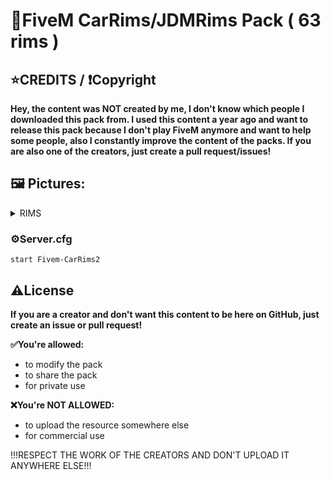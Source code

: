 # 🧰FiveM CarRims/JDMRims Pack ( 63 rims )

## ⭐CREDITS / ❗Copyright
**Hey, the content was NOT created by me, I don't know which people I downloaded this pack from. I used this content a year ago and want to release this pack because I don't play FiveM anymore and want to help some people, also I constantly improve the content of the packs. If you are also one of the creators, just create a pull request/issues!**

## 🖼️ Pictures:
<details>
<summary>RIMS</summary>

![2022-09-05 (1)](https://user-images.githubusercontent.com/60815764/188972142-9bcc4cbe-d1d8-4aa7-8e28-0700ac5d66c1.png)

![2022-09-05 (2)](https://user-images.githubusercontent.com/60815764/188972146-c475c1bf-6240-4269-b6b5-1199a8c0d47d.png)

![2022-09-05 (3)](https://user-images.githubusercontent.com/60815764/188972149-c8483caa-e202-4069-9d51-5dae97e9d8d2.png)

![2022-09-05 (4)](https://user-images.githubusercontent.com/60815764/188972156-a349a58d-f18e-45fd-b070-08b14b635034.png)

![2022-09-05 (5)](https://user-images.githubusercontent.com/60815764/188972158-442e91cd-bcee-419d-b861-e9542ec4200b.png)

![2022-09-05 (6)](https://user-images.githubusercontent.com/60815764/188972160-b8447b44-3a8b-4ed1-b4e3-9393c62221fa.png)

![2022-09-05 (7)](https://user-images.githubusercontent.com/60815764/188972166-bb049555-6fe1-40c7-9eef-bfaccd99e148.png)

![2022-09-05 (8)](https://user-images.githubusercontent.com/60815764/188972169-7a1b6608-cbd5-410b-a6c5-b6e0fc5cdd00.png)

![2022-09-05 (9)](https://user-images.githubusercontent.com/60815764/188972175-cfdbf91a-f8fa-4490-a3db-c55e3ac25d93.png)

![2022-09-05 (10)](https://user-images.githubusercontent.com/60815764/188972179-81e225e8-9173-4098-af1f-fa6c6e16151c.png)

![2022-09-05 (11)](https://user-images.githubusercontent.com/60815764/188972183-99b544b2-ef84-4a64-8073-337065c32198.png)

![2022-09-05 (12)](https://user-images.githubusercontent.com/60815764/188972185-c82aea74-6fe7-4a14-bbbe-2d6124d75eb4.png)

![2022-09-05 (13)](https://user-images.githubusercontent.com/60815764/188972187-70d8b703-986e-46b1-9151-d5752cdb0a41.png)

![2022-09-05 (14)](https://user-images.githubusercontent.com/60815764/188972188-efd6d0d7-5e31-4ea7-89cc-9e1bc39282ae.png)

![2022-09-05 (15)](https://user-images.githubusercontent.com/60815764/188972191-7be856a3-e117-43ef-8cdb-2230307d322e.png)

![2022-09-05 (16)](https://user-images.githubusercontent.com/60815764/188972193-652bac7c-15e8-4bb2-9b6a-0be522cf81c1.png)

![2022-09-05 (17)](https://user-images.githubusercontent.com/60815764/188972195-c9e62a26-a03c-4f82-9d69-f6864d7966be.png)

![2022-09-05 (18)](https://user-images.githubusercontent.com/60815764/188972197-7575e47a-ca6c-43c1-a8b8-ccd69873440f.png)

![2022-09-05 (19)](https://user-images.githubusercontent.com/60815764/188972199-fa52f4f8-fb8a-4d7e-8528-33b2575894bb.png)

![2022-09-05 (20)](https://user-images.githubusercontent.com/60815764/188972203-af5b5f98-f0df-4403-93b5-413232f0583d.png)

![2022-09-05 (21)](https://user-images.githubusercontent.com/60815764/188972206-afbb4f35-6e5e-492d-8265-0f2881350e90.png)

![2022-09-05 (22)](https://user-images.githubusercontent.com/60815764/188972141-3ebb0862-5780-4e2c-a19d-4049813ae791.png)

![2022-09-05 (23)](https://user-images.githubusercontent.com/60815764/188972349-6bc626df-65e6-41e4-b379-81c0862d2cb8.png)

![2022-09-05 (24)](https://user-images.githubusercontent.com/60815764/188972351-8f536493-ec24-4559-9815-c77c2a1e359f.png)

![2022-09-05 (25)](https://user-images.githubusercontent.com/60815764/188972355-d687d9d9-d2a0-423f-b90e-ebad33845a19.png)

![2022-09-05 (26)](https://user-images.githubusercontent.com/60815764/188972356-ab3936a9-1e5c-4112-af68-d461da92eb4e.png)

![2022-09-05 (27)](https://user-images.githubusercontent.com/60815764/188972360-65aa4413-f010-431d-b83e-a55b134f8d57.png)

![2022-09-05 (28)](https://user-images.githubusercontent.com/60815764/188972367-49b5f40e-7bef-4c63-9b3d-f9488ac7731f.png)

![2022-09-05 (29)](https://user-images.githubusercontent.com/60815764/188972368-d7172b8c-daa6-40b8-a091-751994129562.png)

![2022-09-05 (30)](https://user-images.githubusercontent.com/60815764/188972370-98cbba42-08cd-4878-9108-091e394f1bb0.png)

![2022-09-05 (31)](https://user-images.githubusercontent.com/60815764/188972371-1fb318d5-944e-46e7-980b-ae263b7deb05.png)

![2022-09-05 (32)](https://user-images.githubusercontent.com/60815764/188972375-21ba2ea0-c0fa-42d4-abca-0eacb5420afe.png)

![2022-09-05 (33)](https://user-images.githubusercontent.com/60815764/188972377-27a8c083-571e-4f70-9bc0-945ce3c3be2e.png)

![2022-09-05 (34)](https://user-images.githubusercontent.com/60815764/188972380-0be6edcd-a119-40f2-afbf-fb44f2866009.png)

![2022-09-05 (35)](https://user-images.githubusercontent.com/60815764/188972383-85c21220-e928-424b-973f-7113e4586b69.png)

![2022-09-05 (36)](https://user-images.githubusercontent.com/60815764/188972386-7f820d27-9595-43ce-b9f2-c562832dd2b1.png)

![2022-09-05 (37)](https://user-images.githubusercontent.com/60815764/188972389-a756957f-998e-4290-9dbf-a74cb0802aec.png)

![2022-09-05 (38)](https://user-images.githubusercontent.com/60815764/188972390-f7fac0d9-82e1-4419-b128-6d9151f6c6ee.png)

![2022-09-05 (39)](https://user-images.githubusercontent.com/60815764/188972325-64c58397-cf8b-4ab9-ac22-f3cfa56bd266.png)

![2022-09-05 (40)](https://user-images.githubusercontent.com/60815764/188972331-7557c46c-e33f-4d64-b8e5-5dfe44051ac0.png)

![2022-09-05 (41)](https://user-images.githubusercontent.com/60815764/188972337-c39ce0e6-8f8e-42b5-b820-754b7e716c3e.png)

![2022-09-05 (42)](https://user-images.githubusercontent.com/60815764/188972341-dab3524b-4df1-442e-b740-b795521cce5c.png)

![2022-09-05 (43)](https://user-images.githubusercontent.com/60815764/188972342-e4b6747f-c54d-4541-bd13-6cd74922b2cf.png)

![2022-09-05 (44)](https://user-images.githubusercontent.com/60815764/188972344-7d860a60-d3b7-4ddc-b5e6-ca96e6aaef3a.png)

![2022-09-05 (45)](https://user-images.githubusercontent.com/60815764/188972345-5924a47c-5573-4047-8128-d243f202ef9c.png)

![2022-09-05 (46)](https://user-images.githubusercontent.com/60815764/188972347-49d4c627-1fc5-4ba0-910b-7fbc76bdf10f.png)

![2022-09-05 (47)](https://user-images.githubusercontent.com/60815764/188972504-57fc45d4-ecc4-4733-b658-096f1ab3c16b.png)

![2022-09-05 (48)](https://user-images.githubusercontent.com/60815764/188972507-c9f11d15-4e60-4440-a63b-4bbc034418e9.png)

![2022-09-05 (49)](https://user-images.githubusercontent.com/60815764/188972511-4d56102c-bc4d-4aab-bfef-9bc1f31f8f85.png)

![2022-09-05 (50)](https://user-images.githubusercontent.com/60815764/188972514-6f82f83c-935f-4579-9d09-e1dae198fa85.png)

![2022-09-05 (51)](https://user-images.githubusercontent.com/60815764/188972519-18c933a1-924d-4baa-895e-987bf786e155.png)

![2022-09-05 (52)](https://user-images.githubusercontent.com/60815764/188972523-ac91df98-4d2a-4494-b78f-de738a913390.png)

![2022-09-05 (53)](https://user-images.githubusercontent.com/60815764/188972525-cd013749-2074-4422-8cc9-d93474ac88a5.png)

![2022-09-05 (54)](https://user-images.githubusercontent.com/60815764/188972526-7c82e3d1-24fb-473a-b2f2-58abf0f61115.png)

![2022-09-05 (55)](https://user-images.githubusercontent.com/60815764/188972529-3f4925d6-35dd-4ec1-9333-8f0097608d6f.png)

![2022-09-05 (56)](https://user-images.githubusercontent.com/60815764/188972534-8a0537dd-5958-47ed-8fd3-e4581d138d46.png)

![2022-09-05 (57)](https://user-images.githubusercontent.com/60815764/188972539-d01cbdfc-ef6f-4874-8b5c-725e3ecb761e.png)

![2022-09-05 (58)](https://user-images.githubusercontent.com/60815764/188972542-bca8e805-4709-4220-949c-fb94ea377959.png)

![2022-09-05 (59)](https://user-images.githubusercontent.com/60815764/188972544-64ab2dd2-e7d9-4a4e-ac3e-8305294c2618.png)

![2022-09-05 (60)](https://user-images.githubusercontent.com/60815764/188972548-2db04153-10bd-458f-92a3-37ce365eac23.png)

![2022-09-05 (61)](https://user-images.githubusercontent.com/60815764/188972550-dfbc5449-eda5-4cd6-af23-617796c0e2a8.png)

![2022-09-05 (62)](https://user-images.githubusercontent.com/60815764/188972553-0b75d8ee-3220-407f-807d-17837c8a2496.png)

![2022-09-05 (63)](https://user-images.githubusercontent.com/60815764/188972557-7f2aaf13-7319-471a-8194-a443333136ed.png)

![2022-09-05 (64)](https://user-images.githubusercontent.com/60815764/188972476-035895ac-4151-48ff-8941-e9708388b0e7.png)

![2022-09-05 (65)](https://user-images.githubusercontent.com/60815764/188972480-af2e0db2-e063-4529-ad90-928aff736fd4.png)

![2022-09-05 (66)](https://user-images.githubusercontent.com/60815764/188972484-ef89ff8c-ff5e-4ec2-be94-ad5e912b5b7f.png)

![2022-09-05 (67)](https://user-images.githubusercontent.com/60815764/188972491-4f4057d3-6c88-4a6e-8167-fab56b27a0be.png)

![2022-09-05 (68)](https://user-images.githubusercontent.com/60815764/188972495-a23ef492-8894-476d-af44-38bc6f41ccd1.png)

![2022-09-05 (69)](https://user-images.githubusercontent.com/60815764/188972497-d61605ea-94a6-4a6b-ae17-4d2a52e86ab6.png)

![2022-09-05 (70)](https://user-images.githubusercontent.com/60815764/188972500-6d985f7b-c8ee-42c9-8894-a8d6acb81128.png)

![2022-09-05 (71)](https://user-images.githubusercontent.com/60815764/188972817-fa90429f-523a-4ff0-9ce8-b65943e64b87.png)

![2022-09-05 (72)](https://user-images.githubusercontent.com/60815764/188972820-98013f82-a62b-410a-b772-0ef3b9a5b256.png)

![2022-09-05 (73)](https://user-images.githubusercontent.com/60815764/188972823-01510147-6443-4b41-b25e-7a4d82d9eed1.png)

![2022-09-05 (74)](https://user-images.githubusercontent.com/60815764/188972826-94eebec1-25d0-4996-8fb9-9991375bd7be.png)

![2022-09-05 (75)](https://user-images.githubusercontent.com/60815764/188972828-5b67e429-6ade-415e-babc-a6b8d5242eb6.png)

![2022-09-05 (76)](https://user-images.githubusercontent.com/60815764/188972832-de831cb5-ddc4-40d6-9f9e-5fa9b2623238.png)

![2022-09-05 (77)](https://user-images.githubusercontent.com/60815764/188972836-b5d3c5a9-a372-4221-89b9-0feecc337323.png)

![2022-09-05 (78)](https://user-images.githubusercontent.com/60815764/188972837-27fb997f-c122-4b76-af64-c3766eb632b1.png)

![2022-09-05 (79)](https://user-images.githubusercontent.com/60815764/188972843-0c2a3f6f-eebd-4b62-85c4-4a7ab4abc89b.png)

![2022-09-05 (80)](https://user-images.githubusercontent.com/60815764/188972848-f71ac221-d00f-493b-bd04-a39ebf58f182.png)

![2022-09-05 (81)](https://user-images.githubusercontent.com/60815764/188972853-c0045af0-0fc4-47dd-b24d-9d210b6578fc.png)

![2022-09-05 (82)](https://user-images.githubusercontent.com/60815764/188972858-8c870a83-6f2e-4fe0-ac76-1ba81ca4f560.png)

![2022-09-05 (83)](https://user-images.githubusercontent.com/60815764/188972862-dcd8f9c9-7fde-41ad-9c66-cf037b3bf102.png)

![2022-09-05 (84)](https://user-images.githubusercontent.com/60815764/188972864-23599e7a-b4e5-4a95-99d1-eba6ab8bf9aa.png)

![2022-09-05 (85)](https://user-images.githubusercontent.com/60815764/188972867-8b9f7568-f1d8-4990-9c58-e2a209eca6da.png)

![2022-09-05 (86)](https://user-images.githubusercontent.com/60815764/188972871-0d5d72ac-02f0-4d27-a762-fc0fa01ccef2.png)

![2022-09-05 (87)](https://user-images.githubusercontent.com/60815764/188972775-8d26badc-51db-4dfe-9cfe-1ff1dfe15688.png)

![2022-09-05 (88)](https://user-images.githubusercontent.com/60815764/188972783-62308886-6410-4612-b9d7-ffb0a7b0daf2.png)

![2022-09-05 (89)](https://user-images.githubusercontent.com/60815764/188972788-600af185-4e67-4645-a67b-1c31b1a9d303.png)

![2022-09-05 (90)](https://user-images.githubusercontent.com/60815764/188972792-b7036d3a-4550-4310-9657-0def8323740c.png)

![2022-09-05 (91)](https://user-images.githubusercontent.com/60815764/188972796-e19da4ca-1ef8-4737-9e9a-1e5c5a2102d7.png)

![2022-09-05 (92)](https://user-images.githubusercontent.com/60815764/188972798-32dab807-1cfe-491b-900b-aef974c6bb18.png)

![2022-09-05 (93)](https://user-images.githubusercontent.com/60815764/188972803-943cbb87-bbbe-4850-9a85-f82778add429.png)

![2022-09-05 (94)](https://user-images.githubusercontent.com/60815764/188972811-57df00b3-44da-4ff8-ae45-e815a73256dd.png)

![2022-09-05 (95)](https://user-images.githubusercontent.com/60815764/189219027-fc4d8587-ed7a-402f-85ac-3943d5615ea9.png)

![2022-09-05 (96)](https://user-images.githubusercontent.com/60815764/189219030-1457a7c2-476c-47df-8425-e7467b9f5ae2.png)

![2022-09-05 (97)](https://user-images.githubusercontent.com/60815764/189219033-fd52e162-b588-4453-9055-97c687a2b30e.png)

![2022-09-05 (98)](https://user-images.githubusercontent.com/60815764/189219036-7cfba0dc-dd3b-45d3-8fbf-70a2b29bf791.png)

![2022-09-05 (99)](https://user-images.githubusercontent.com/60815764/189219037-6aa48df9-0303-4efb-953b-3e7dc291f111.png)

![2022-09-05 (100)](https://user-images.githubusercontent.com/60815764/189219039-56558ab5-3a72-4892-ac4e-9ebadfa3a246.png)

![2022-09-05 (101)](https://user-images.githubusercontent.com/60815764/189219041-2e08bf5f-194d-4340-8711-f8efe954aee8.png)

![2022-09-05 (102)](https://user-images.githubusercontent.com/60815764/189219043-aca500b0-ceb2-4a25-8a30-2a7192eff81c.png)

![2022-09-05 (103)](https://user-images.githubusercontent.com/60815764/189219010-efd71471-e665-4672-9724-e9476082675c.png)

![2022-09-05 (104)](https://user-images.githubusercontent.com/60815764/189219013-070c1552-b579-4fb1-aac1-de41d4b6e632.png)

![2022-09-05 (105)](https://user-images.githubusercontent.com/60815764/189219018-9de82227-483f-4c58-aa2c-97c4142da4d8.png)

![2022-09-05 (106)](https://user-images.githubusercontent.com/60815764/189219019-448fe8ad-a24e-42c6-a4a7-d0509c05bd45.png)

![2022-09-05 (107)](https://user-images.githubusercontent.com/60815764/189219020-f5326300-316c-4dac-8ace-7f6af185d692.png)

![2022-09-05 (108)](https://user-images.githubusercontent.com/60815764/189219023-e0b83029-4a71-4ca0-9a9c-1f76084b7e34.png)

![2022-09-05 (109)](https://user-images.githubusercontent.com/60815764/189219025-e6fec78b-9d3f-46da-b12c-21dcff4e276e.png)

![2022-09-05 (110)](https://user-images.githubusercontent.com/60815764/189219026-79754eea-bd00-4211-a1e1-743fb5426248.png)

![2022-09-05 (111)](https://user-images.githubusercontent.com/60815764/188972995-71813e66-378a-444b-9c96-8323dbb4a703.png)

![2022-09-05 (112)](https://user-images.githubusercontent.com/60815764/188973000-d2bb0c99-807c-432b-86a3-285671ed6ed7.png)

![2022-09-05 (113)](https://user-images.githubusercontent.com/60815764/188973001-c25c5d34-a6e0-472d-b058-9591b557c853.png)

![2022-09-05 (114)](https://user-images.githubusercontent.com/60815764/188973004-901a52ef-be51-455f-b379-01ecc8fa7e39.png)

![2022-09-05 (115)](https://user-images.githubusercontent.com/60815764/188973010-371c5161-6681-4e50-a099-8810133e63be.png)

![2022-09-05 (116)](https://user-images.githubusercontent.com/60815764/189219174-2e942b77-3bba-41af-b0e6-8e0b6568c44d.png)

![2022-09-05 (117)](https://user-images.githubusercontent.com/60815764/189219177-202bc530-11ab-4108-95e2-778b24c8f20c.png)

![2022-09-05 (118)](https://user-images.githubusercontent.com/60815764/189219180-d81a920e-ee21-40ee-b232-8628fdd2fef0.png)

![2022-09-05 (119)](https://user-images.githubusercontent.com/60815764/189219184-7b417f1e-cdc9-451b-b6e7-496426c2f16a.png)

![2022-09-05 (120)](https://user-images.githubusercontent.com/60815764/189219187-11a357c5-6be8-49a2-884a-cf7d868c284d.png)

![2022-09-05 (121)](https://user-images.githubusercontent.com/60815764/189219188-b30266b3-b118-4a7e-8f1b-94dbb0700f91.png)

![2022-09-05 (122)](https://user-images.githubusercontent.com/60815764/189219190-efd449db-68de-419e-a12b-857a42574407.png)

![2022-09-05 (123)](https://user-images.githubusercontent.com/60815764/189219193-5454fa95-dce5-43e2-9e73-04e53c96af22.png)

![2022-09-05 (124)](https://user-images.githubusercontent.com/60815764/189219197-61efec88-c566-462e-9000-cc4dcaa18d68.png)

![2022-09-05 (125)](https://user-images.githubusercontent.com/60815764/189219200-3da5286a-9701-41e2-83a0-36b826557a23.png)

![2022-09-05 (126)](https://user-images.githubusercontent.com/60815764/189219202-d0339751-f0cc-48df-8702-ca2b7395714d.png)

![2022-09-05 (127)](https://user-images.githubusercontent.com/60815764/189219204-a8165630-edbb-4857-a5c1-9b18bb74898b.png)

![2022-09-05 (128)](https://user-images.githubusercontent.com/60815764/189219206-d8a3a825-7db1-422a-b5c0-4684fa3f3a7f.png)

![2022-09-05 (129)](https://user-images.githubusercontent.com/60815764/189219212-0e97b54e-e16d-4a9d-b38a-d240b806d07f.png)

![2022-09-05 (130)](https://user-images.githubusercontent.com/60815764/189219214-f48568cb-c269-4d13-af94-9e51bace970f.png)

![2022-09-05 (131)](https://user-images.githubusercontent.com/60815764/189219219-8d4307be-90d6-4f11-acf6-0e155542ed0a.png)

![2022-09-05 (132)](https://user-images.githubusercontent.com/60815764/189219222-a97536c1-58a7-4ecd-80ad-730f94aab1f9.png)

![2022-09-05 (133)](https://user-images.githubusercontent.com/60815764/189219223-a25b7ff4-553e-470d-a97b-529df8e3d7cc.png)

![2022-09-05 (134)](https://user-images.githubusercontent.com/60815764/189219225-b95356c1-1724-485f-b1fc-a9dee98e606f.png)

![2022-09-05 (135)](https://user-images.githubusercontent.com/60815764/189219338-13640c43-ba1b-48c6-b38e-555e3468d193.png)

![2022-09-05 (136)](https://user-images.githubusercontent.com/60815764/189219341-a5846ccf-13f9-4553-9f0f-a66c0bc40aa0.png)

![2022-09-05 (137)](https://user-images.githubusercontent.com/60815764/189219345-f2efbc38-ea47-4d98-a7cf-a23dfd22712b.png)

![2022-09-05 (138)](https://user-images.githubusercontent.com/60815764/189219348-2f513f2f-2b45-48d0-8e73-cb2187810e8e.png)

![2022-09-05 (139)](https://user-images.githubusercontent.com/60815764/189219350-97b74961-a6f5-4564-953b-2ee721692036.png)

![2022-09-05 (140)](https://user-images.githubusercontent.com/60815764/189219353-cb0d3555-e083-4993-8a60-20f8bb6c27a0.png)

![2022-09-05 (141)](https://user-images.githubusercontent.com/60815764/189219355-7dd046ca-1be5-4a37-a0d8-b3adbbc82fb4.png)

![2022-09-05 (142)](https://user-images.githubusercontent.com/60815764/189219358-62e2fff2-1422-4fd1-8056-e757a5c6bf3d.png)

![2022-09-05 (143)](https://user-images.githubusercontent.com/60815764/189219310-30cd12b8-aee6-4f09-8c87-9b7d7edf8c72.png)

![2022-09-05 (144)](https://user-images.githubusercontent.com/60815764/189219313-de9312fa-018b-46f8-8503-289bf61ad243.png)

![2022-09-05 (145)](https://user-images.githubusercontent.com/60815764/189219319-63b4960b-de9d-487d-8834-1e4b1ccbe0c2.png)

![2022-09-05 (146)](https://user-images.githubusercontent.com/60815764/189219322-d3e142d7-ef1a-4300-9531-facbfb7ca7cc.png)

![2022-09-05 (147)](https://user-images.githubusercontent.com/60815764/189219324-dc4e01f5-c502-4f12-9a20-6304682abd4a.png)

![2022-09-05 (148)](https://user-images.githubusercontent.com/60815764/189219327-a09e2c1d-8782-4254-9b91-7035f3f8a109.png)

![2022-09-05 (149)](https://user-images.githubusercontent.com/60815764/189219332-c343c8ce-add2-491e-83cf-836d84564711.png)

![2022-09-05 (150)](https://user-images.githubusercontent.com/60815764/189219334-3494b860-270d-43fa-80da-d9dd501d15cc.png)

![2022-09-05 (151)](https://user-images.githubusercontent.com/60815764/189219465-0794bf3b-b631-4d04-8407-42bb3e7fd2dc.png)

![2022-09-05 (152)](https://user-images.githubusercontent.com/60815764/189219466-deeeebc1-33cc-41ba-a13c-42658e7f2600.png)

![2022-09-05 (153)](https://user-images.githubusercontent.com/60815764/189219470-9c28125a-7579-4cc6-9089-5871e5d929d9.png)

![2022-09-05 (154)](https://user-images.githubusercontent.com/60815764/189219472-7b33ea77-1dde-48fe-afe4-1fe19194facc.png)

![2022-09-05 (155)](https://user-images.githubusercontent.com/60815764/189219474-988fa660-5602-4d0f-a15d-09cf9bd73b69.png)

![2022-09-05 (156)](https://user-images.githubusercontent.com/60815764/189219477-ae73df58-c04c-46a0-b672-c00b68cc0986.png)

![2022-09-05 (157)](https://user-images.githubusercontent.com/60815764/189219479-c481e8a5-330b-40e5-a2b6-cb1a0528dad7.png)

![2022-09-05 (158)](https://user-images.githubusercontent.com/60815764/189219482-46b7eb75-4f1f-4e84-9293-500af5bc6fc8.png)

![2022-09-05](https://user-images.githubusercontent.com/60815764/189219486-377206c3-39cf-4e3e-b31b-8cae59f717e2.png)

</details>

### ⚙️Server.cfg
```
start Fivem-CarRims2
```

## ⚠️License
**If you are a creator and don't want this content to be here on GitHub, just create an issue or pull request!**

**✅You're allowed:**
- to modify the pack
- to share the pack
- for private use

**❌You're NOT ALLOWED:**
- to upload the resource somewhere else
- for commercial use

!!!RESPECT THE WORK OF THE CREATORS AND DON'T UPLOAD IT ANYWHERE ELSE!!!
